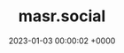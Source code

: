 ---
layout: server
title:  masr.social
date:   2023-01-03 00:00:02 +0000
country: de
country_name: Germany
continent: europe
description: Egyptian Community on Mastodon. مجتمع مصر علي ماستودون.
banner: https://masr.social/system/site_uploads/files/000/000/001/@1x/646fd776e42137e4.png
users: 76
statuses: 1480
---